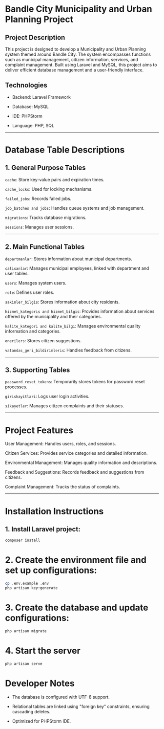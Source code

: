 # Bandle City Municipality and Urban Planning Project

## Project Description

This project is designed to develop a Municipality and Urban Planning system themed around Bandle City. The system encompasses functions such as municipal management, citizen information, services, and complaint management. Built using Laravel and MySQL, this project aims to deliver efficient database management and a user-friendly interface.

## Technologies

- Backend: Laravel Framework

- Database: MySQL

- IDE: PHPStorm

- Language: PHP, SQL


------------------------------------------------------------



# Database Table Descriptions

## 1. General Purpose Tables

`cache`: Store key-value pairs and expiration times.

`cache_locks`: Used for locking mechanisms.

`failed_jobs`: Records failed jobs.

`job_batches and jobs`: Handles queue systems and job management.

`migrations`: Tracks database migrations.

`sessions`: Manages user sessions.


------------------------------------------------------------

## 2. Main Functional Tables

`departmanlar`: Stores information about municipal departments.

`calisanlar`: Manages municipal employees, linked with department and user tables.

`users`: Manages system users.

`role`: Defines user roles.

`sakinler_bilgis`: Stores information about city residents.

`hizmet_kategoris and hizmet_bilgis`: Provides information about services offered by the municipality and their categories.

`kalite_kategori and kalite_bilgi`: Manages environmental quality information and categories.

`onerilers`: Stores citizen suggestions.

`vatandas_geri_bildirimleris`: Handles feedback from citizens.



------------------------------------------------------------

## 3. Supporting Tables

`password_reset_tokens`: Temporarily stores tokens for password reset processes.

`giriskayitlari`: Logs user login activities.

`sikayetler`: Manages citizen complaints and their statuses.





------------------------------------------------------------

# Project Features

User Management: Handles users, roles, and sessions.

Citizen Services: Provides service categories and detailed information.

Environmental Management: Manages quality information and descriptions.

Feedback and Suggestions: Records feedback and suggestions from citizens.

Complaint Management: Tracks the status of complaints.

------------------------------------------------------------

# Installation Instructions      

## 1. Install Laravel project:
``` bash
composer install
```


# 2. Create the environment file and set up configurations:
``` bash
cp .env.example .env
php artisan key:generate
```

# 3. Create the database and update configurations:
``` bash
php artisan migrate
```

# 4. Start the server 
``` bash
php artisan serve
```

# Developer Notes 

- The database is configured with UTF-8 support.

- Relational tables are linked using "foreign key" constraints, ensuring cascading deletes.

- Optimized for PHPStorm IDE.




